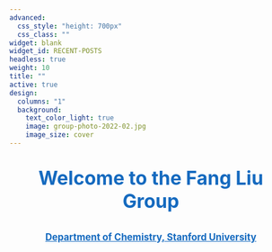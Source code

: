 ```yaml
---
advanced:
  css_style: "height: 700px"
  css_class: ""
widget: blank
widget_id: RECENT-POSTS
headless: true
weight: 10
title: ""
active: true
design:
  columns: "1"
  background:
    text_color_light: true
    image: group-photo-2022-02.jpg
    image_size: cover
---
```

<p style="text-align: center; font-size: 240%; font-weight: bold; color: #156abf"> Welcome to the Fang Liu Group </p>

<p style="text-align: center; font-size: 120%;"><a href="https://chemistry.stanford.edu/" style="color: #156abf; font-weight: bold;">Department of Chemistry, Stanford University</a></p>